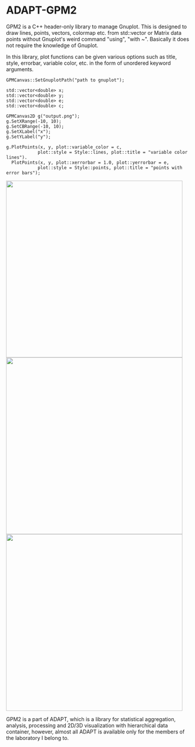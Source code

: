 # ADAPT-GPM2
GPM2 is a C++ header-only library to manage Gnuplot. This is designed to draw lines, points, vectors, colormap etc. from std::vector or Matrix data points without Gnuplot's weird command "using", "with ~". Basically it does not require the knowledge of Gnuplot.

In this library, plot functions can be given various options such as title, style, errorbar, variable color, etc. in the form of unordered keyword arguments.
```
GPMCanvas::SetGnuplotPath("path to gnuplot");

std::vector<double> x;
std::vector<double> y;
std::vector<double> e;
std::vector<double> c;

GPMCanvas2D g("output.png");
g.SetXRange(-10, 10);
g.SetCBRange(-10, 10);
g.SetXLabel("x");
g.SetYLabel("y");

g.PlotPoints(x, y, plot::variable_color = c,
            plot::style = Style::lines, plot::title = "variable color lines").
  PlotPoints(x, y, plot::xerrorbar = 1.0, plot::yerrorbar = e,
            plot::style = Style::points, plot::title = "points with error bars");
```
<img src="https://user-images.githubusercontent.com/53743073/62621795-c599e000-b957-11e9-9d69-f20dfaefec81.png" width="480px">
<img src="https://user-images.githubusercontent.com/53743073/62621810-d185a200-b957-11e9-8489-740bdbac29d8.png" width="480px">
<img src="https://user-images.githubusercontent.com/53743073/66711362-472d4480-edc5-11e9-9c45-e08c9b8d3580.png" width="480px">

GPM2 is a part of ADAPT, which is a library for statistical aggregation, analysis, processing and 2D/3D visualization with hierarchical data container, however, almost all ADAPT is available only for the members of the laboratory I belong to.
